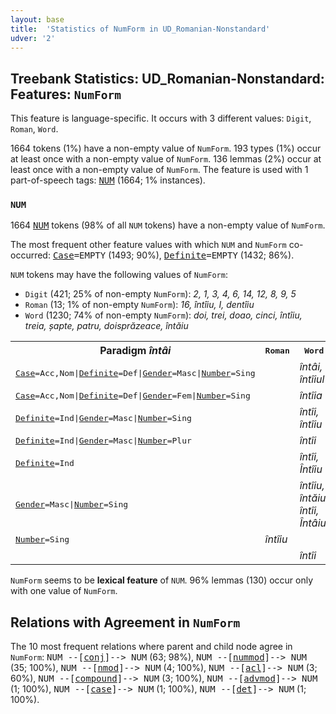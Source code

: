 ```yaml
---
layout: base
title:  'Statistics of NumForm in UD_Romanian-Nonstandard'
udver: '2'
---
```


## Treebank Statistics: UD_Romanian-Nonstandard: Features: `NumForm`

This feature is language-specific.
It occurs with 3 different values: `Digit`, `Roman`, `Word`.

1664 tokens (1%) have a non-empty value of `NumForm`.
193 types (1%) occur at least once with a non-empty value of `NumForm`.
136 lemmas (2%) occur at least once with a non-empty value of `NumForm`.
The feature is used with 1 part-of-speech tags: <tt><a href="ro_nonstandard-pos-NUM.html">NUM</a></tt> (1664; 1% instances).

### `NUM`

1664 <tt><a href="ro_nonstandard-pos-NUM.html">NUM</a></tt> tokens (98% of all `NUM` tokens) have a non-empty value of `NumForm`.

The most frequent other feature values with which `NUM` and `NumForm` co-occurred: <tt><a href="ro_nonstandard-feat-Case.html">Case</a></tt><tt>=EMPTY</tt> (1493; 90%), <tt><a href="ro_nonstandard-feat-Definite.html">Definite</a></tt><tt>=EMPTY</tt> (1432; 86%).

`NUM` tokens may have the following values of `NumForm`:

* `Digit` (421; 25% of non-empty `NumForm`): <em>2, 1, 3, 4, 6, 14, 12, 8, 9, 5</em>
* `Roman` (13; 1% of non-empty `NumForm`): <em>16, întîiu, I, dentîiu</em>
* `Word` (1230; 74% of non-empty `NumForm`): <em>doi, trei, doao, cinci, întîiu, treia, șapte, patru, doisprăzeace, întăiu</em>

<table>
  <tr><th>Paradigm <i>întâi</i></th><th><tt>Roman</tt></th><th><tt>Word</tt></th></tr>
  <tr><td><tt><tt><a href="ro_nonstandard-feat-Case.html">Case</a></tt><tt>=Acc,Nom</tt>|<tt><a href="ro_nonstandard-feat-Definite.html">Definite</a></tt><tt>=Def</tt>|<tt><a href="ro_nonstandard-feat-Gender.html">Gender</a></tt><tt>=Masc</tt>|<tt><a href="ro_nonstandard-feat-Number.html">Number</a></tt><tt>=Sing</tt></tt></td><td></td><td><em>întâi, întîiul</em></td></tr>
  <tr><td><tt><tt><a href="ro_nonstandard-feat-Case.html">Case</a></tt><tt>=Acc,Nom</tt>|<tt><a href="ro_nonstandard-feat-Definite.html">Definite</a></tt><tt>=Def</tt>|<tt><a href="ro_nonstandard-feat-Gender.html">Gender</a></tt><tt>=Fem</tt>|<tt><a href="ro_nonstandard-feat-Number.html">Number</a></tt><tt>=Sing</tt></tt></td><td></td><td><em>întîia</em></td></tr>
  <tr><td><tt><tt><a href="ro_nonstandard-feat-Definite.html">Definite</a></tt><tt>=Ind</tt>|<tt><a href="ro_nonstandard-feat-Gender.html">Gender</a></tt><tt>=Masc</tt>|<tt><a href="ro_nonstandard-feat-Number.html">Number</a></tt><tt>=Sing</tt></tt></td><td></td><td><em>întîi, întîiu</em></td></tr>
  <tr><td><tt><tt><a href="ro_nonstandard-feat-Definite.html">Definite</a></tt><tt>=Ind</tt>|<tt><a href="ro_nonstandard-feat-Gender.html">Gender</a></tt><tt>=Masc</tt>|<tt><a href="ro_nonstandard-feat-Number.html">Number</a></tt><tt>=Plur</tt></tt></td><td></td><td><em>întîi</em></td></tr>
  <tr><td><tt><tt><a href="ro_nonstandard-feat-Definite.html">Definite</a></tt><tt>=Ind</tt></tt></td><td></td><td><em>întîi, Întîiu</em></td></tr>
  <tr><td><tt><tt><a href="ro_nonstandard-feat-Gender.html">Gender</a></tt><tt>=Masc</tt>|<tt><a href="ro_nonstandard-feat-Number.html">Number</a></tt><tt>=Sing</tt></tt></td><td></td><td><em>întîiu, întăiu, întîi, Întâiu</em></td></tr>
  <tr><td><tt><tt><a href="ro_nonstandard-feat-Number.html">Number</a></tt><tt>=Sing</tt></tt></td><td><em>întîiu</em></td><td></td></tr>
  <tr><td><tt></tt></td><td></td><td><em>întîi</em></td></tr>
</table>

`NumForm` seems to be **lexical feature** of `NUM`. 96% lemmas (130) occur only with one value of `NumForm`.

## Relations with Agreement in `NumForm`

The 10 most frequent relations where parent and child node agree in `NumForm`:
<tt>NUM --[<tt><a href="ro_nonstandard-dep-conj.html">conj</a></tt>]--> NUM</tt> (63; 98%),
<tt>NUM --[<tt><a href="ro_nonstandard-dep-nummod.html">nummod</a></tt>]--> NUM</tt> (35; 100%),
<tt>NUM --[<tt><a href="ro_nonstandard-dep-nmod.html">nmod</a></tt>]--> NUM</tt> (4; 100%),
<tt>NUM --[<tt><a href="ro_nonstandard-dep-acl.html">acl</a></tt>]--> NUM</tt> (3; 60%),
<tt>NUM --[<tt><a href="ro_nonstandard-dep-compound.html">compound</a></tt>]--> NUM</tt> (3; 100%),
<tt>NUM --[<tt><a href="ro_nonstandard-dep-advmod.html">advmod</a></tt>]--> NUM</tt> (1; 100%),
<tt>NUM --[<tt><a href="ro_nonstandard-dep-case.html">case</a></tt>]--> NUM</tt> (1; 100%),
<tt>NUM --[<tt><a href="ro_nonstandard-dep-det.html">det</a></tt>]--> NUM</tt> (1; 100%).

